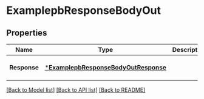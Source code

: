 # ExamplepbResponseBodyOut

## Properties
Name | Type | Description | Notes
------------ | ------------- | ------------- | -------------
**Response** | [***ExamplepbResponseBodyOutResponse**](examplepbResponseBodyOutResponse.md) |  | [optional] [default to null]

[[Back to Model list]](../README.md#documentation-for-models) [[Back to API list]](../README.md#documentation-for-api-endpoints) [[Back to README]](../README.md)


